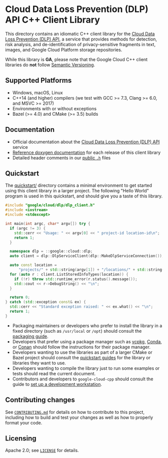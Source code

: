 # Cloud Data Loss Prevention (DLP) API C++ Client Library

This directory contains an idiomatic C++ client library for the
[Cloud Data Loss Prevention (DLP) API][cloud-service-docs], a service that
provides methods for detection, risk analysis, and de-identification of
privacy-sensitive fragments in text, images, and Google Cloud Platform storage
repositories.

While this library is **GA**, please note that the Google Cloud C++ client libraries do **not** follow
[Semantic Versioning](https://semver.org/).

## Supported Platforms

- Windows, macOS, Linux
- C++14 (and higher) compilers (we test with GCC >= 7.3, Clang >= 6.0, and
  MSVC >= 2017)
- Environments with or without exceptions
- Bazel (>= 4.0) and CMake (>= 3.5) builds

## Documentation

- Official documentation about the [Cloud Data Loss Prevention (DLP) API][cloud-service-docs] service
- [Reference doxygen documentation][doxygen-link] for each release of this
  client library
- Detailed header comments in our [public `.h`][source-link] files

## Quickstart

The [quickstart/](quickstart/README.md) directory contains a minimal environment
to get started using this client library in a larger project. The following
"Hello World" program is used in this quickstart, and should give you a taste of
this library.

<!-- inject-quickstart-start -->

```cc
#include "google/cloud/dlp/dlp_client.h"
#include <iostream>
#include <stdexcept>

int main(int argc, char* argv[]) try {
  if (argc != 3) {
    std::cerr << "Usage: " << argv[0] << " project-id location-id\n";
    return 1;
  }

  namespace dlp = ::google::cloud::dlp;
  auto client = dlp::DlpServiceClient(dlp::MakeDlpServiceConnection());

  auto const location =
      "projects/" + std::string(argv[1]) + "/locations/" + std::string(argv[2]);
  for (auto r : client.ListStoredInfoTypes(location)) {
    if (!r) throw std::runtime_error(r.status().message());
    std::cout << r->DebugString() << "\n";
  }

  return 0;
} catch (std::exception const& ex) {
  std::cerr << "Standard exception raised: " << ex.what() << "\n";
  return 1;
}
```

<!-- inject-quickstart-end -->

- Packaging maintainers or developers who prefer to install the library in a
  fixed directory (such as `/usr/local` or `/opt`) should consult the
  [packaging guide](/doc/packaging.md).
- Developers that prefer using a package manager such as
  [vcpkg](https://vcpkg.io), [Conda](https://conda.io),
  or [Conan](https://conan.io) should follow the instructions for their package
  manager.
- Developers wanting to use the libraries as part of a larger CMake or Bazel
  project should consult the [quickstart guides](#quickstart) for the library
  or libraries they want to use.
- Developers wanting to compile the library just to run some examples or
  tests should read the current document.
- Contributors and developers to `google-cloud-cpp` should consult the guide to
  [set up a development workstation][howto-setup-dev-workstation].

## Contributing changes

See [`CONTRIBUTING.md`](/CONTRIBUTING.md) for details on how to
contribute to this project, including how to build and test your changes
as well as how to properly format your code.

## Licensing

Apache 2.0; see [`LICENSE`](/LICENSE) for details.

[cloud-service-docs]: https://cloud.google.com/dlp/docs/
[doxygen-link]: https://googleapis.dev/cpp/google-cloud-dlp/latest/
[howto-setup-dev-workstation]: /doc/contributor/howto-guide-setup-development-workstation.md
[source-link]: https://github.com/googleapis/google-cloud-cpp/tree/main/google/cloud/dlp
